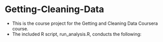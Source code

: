 # Getting-Cleaning-Data

* This is the course project for the Getting and Cleaning Data Coursera course.
* The included R script, run_analysis.R, conducts the following:
